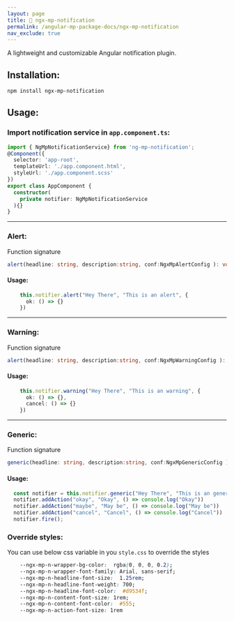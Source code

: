```yaml
---
layout: page
title: 🔔 ngx-mp-notification
permalink: /angular-mp-package-docs/ngx-mp-notification
nav_exclude: true
---
```


A lightweight and customizable Angular notification plugin.

## Installation:

```bash
npm install ngx-mp-notification
```

## Usage:

### Import notification service in `app.component.ts`:

```ts
import { NgMpNotificationService} from 'ng-mp-notification';
@Component({
  selector: 'app-root',
  templateUrl: './app.component.html',
  styleUrl: './app.component.scss'
})
export class AppComponent {
  constructor(
    private notifier: NgMpNotificationService
  ){}
}
```
---

### Alert:

Function signature

```ts
alert(headline: string, description:string, conf:NgxMpAlertConfig ): void
```

#### Usage:

```ts
    this.notifier.alert("Hey There", "This is an alert", {
      ok: () => {}
    })
```
---

### Warning:

Function signature

```ts
alert(headline: string, description:string, conf:NgxMpWarningConfig ): void
```

#### Usage:

```ts
    this.notifier.warning("Hey There", "This is an warning", {
      ok: () => {},
      cancel: () => {}
    })
```
---

### Generic:

Function signature

```ts
generic(headline: string, description:string, conf:NgxMpGenericConfig ): void
```

#### Usage:

```ts
  const notifier = this.notifier.generic("Hey There", "This is an generic")
  notifier.addAction("okay", "Okay", () => console.log("Okay"))
  notifier.addAction("maybe", "May be", () => console.log("May be"))
  notifier.addAction("cancel", "Cancel", () => console.log("Cancel"))
  notifier.fire();
```
### Override styles:

You can use below css variable in you `style.css` to override the styles

```css
    --ngx-mp-n-wrapper-bg-color:  rgba(0, 0, 0, 0.2);
    --ngx-mp-n-wrapper-font-family: Arial, sans-serif;
    --ngx-mp-n-headline-font-size:  1.25rem;
    --ngx-mp-n-headline-font-weight: 700;
    --ngx-mp-n-headline-font-color:  #d9534f;
    --ngx-mp-n-content-font-size: 1rem;
    --ngx-mp-n-content-font-color:  #555;
    --ngx-mp-n-action-font-size: 1rem

```
